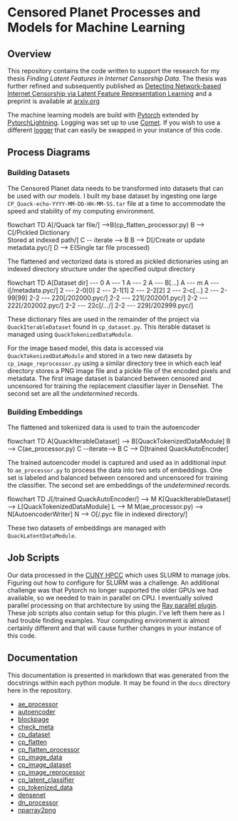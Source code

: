 # Censored Planet Processes and Models for Machine Learning

## Overview
This repository contains the code written to support the research for my thesis 
_Finding Latent Features in Internet Censorship Data_. The thesis was further refined and subsequently
published as [Detecting Network-based Internet Censorship via Latent Feature Representation Learning](https://www.sciencedirect.com/science/article/pii/S0167404823000482)
and a preprint is available at [arxiv.org](https://arxiv.org/abs/2209.05152)

The machine learning models are build with [Pytorch](https://pytorch.org) extended by
[PytorchLightning](https://www.pytorchlightning.ai).  Logging was set up to use
[Comet](https://www.comet.com/site/products/ml-experiment-tracking/).
If you wish to use a different [logger](https://pytorch-lightning.readthedocs.io/en/latest/api_references.html#loggers)
that can easily be swapped in your instance of this code.

## Process Diagrams

### Building Datasets

The Censored Planet data needs to be transformed into datasets that can be used with our models. I built my base dataset
by ingesting one large `CP_Quack-echo-YYYY-MM-DD-HH-MM-SS.tar` file at a time to accommodate the speed and stability of
my computing environment.

flowchart TD
    A[/Quack tar file/] -->B(cp_flatten_processor.py)
    B --> C[/Pickled Dictionary<br>Stored at indexed path/]
    C -- iterate --> B
    B --> D[/Create or update<br>metadata.pyc/]
    D --> E(Single tar file processed)

The flattened and vectorized data is stored as pickled dictionaries using an indexed directory structure under the
specified output directory

flowchart TD
    A[Dataset dir] --- 0
    A --- 1
    A --- 2
    A --- B[...]
    A --- m
    A --- i[/metadata.pyc/]
    2 --- 2-0[0]
    2 --- 2-1[1]
    2 --- 2-2[2]
    2 --- 2-c[...]
    2 --- 2-99[99]
    2-2 --- 220[/202000.pyc/]
    2-2 --- 221[/202001.pyc/]
    2-2 --- 222[/202002.pyc/]
    2-2 --- 22c[/.../]
    2-2 --- 229[/202999.pyc/]

These dictionary files are used in the remainder of the project via `QuackIterableDataset` found in
`cp_dataset.py`.  This iterable dataset is managed using `QuackTokenizedDataModule`.

For the image based model, this data is accessed via `QuackTokenizedDataModule` and stored in a two new datasets by
`cp_image_reprocessor.py` using a similar directory tree in which each leaf directory stores a PNG image file and a
pickle file of the encoded pixels and metadata. The first image dataset is balanced between censored and uncensored for
training the replacement classifier layer in DenseNet.  The second set are all the _undetermined_ records.

### Building Embeddings

The flattened and tokenized data is used to train the autoencoder

flowchart TD
    A[QuackIterableDataset] --> B[QuackTokenizedDataModule]
    B --> C(ae_processor.py)
    C --iterate--> B
    C --> D[trained QuackAutoEncoder]

The trained autoencoder model is captured and used as in additional input to `ae_processor.py` to process the data
into two sets of embeddings.  One set is labeled and balanced between censored and uncensored for training the
classifier. The second set are embeddings of the _undetermined_ records.

flowchart TD
    J[/trained QuackAutoEncoder/] --> M
    K[QuackIterableDataset] --> L[QuackTokenizedDataModule]
    L --> M
    M(ae_processor.py) --> N[AutoencoderWriter]
    N --> O[/.pyc file in indexed directory/]

These two datasets of embeddings are managed with `QuackLatentDataModule`.

## Job Scripts

Our data processed in the [CUNY HPCC](https://www.csi.cuny.edu/academics-and-research/research-centers/cuny-high-performance-computing-center)
which uses SLURM to manage jobs. Figuring out how to configure for SLURM was a challenge.  An additional challenge
was that Pytorch no longer supported the older GPUs we had available, so we needed to train in parallel on CPU. I 
eventually solved parallel processing on that architecture by using the [Ray parallel plugin](https://github.com/ray-project/ray_lightning).
These job scripts also contain setup for this plugin.  I've left them here as I had trouble finding examples.  Your
computing environment is almost certainly different and that will cause further changes in your instance of this code.

## Documentation

This documentation is presented in markdown that
was generated from the docstrings within each python module.
It may be found in the `docs` directory here in the repository.  

- [ae_processor](https://github.com/FatherShawn/cp_learning/blob/main/docs/ae_processor.md)
- [autoencoder](https://github.com/FatherShawn/cp_learning/blob/main/docs/autoencoder.md)
- [blockpage](https://github.com/FatherShawn/cp_learning/blob/main/docs/blockpage.md)
- [check_meta](https://github.com/FatherShawn/cp_learning/blob/main/docs/check_meta.md)
- [cp_dataset](https://github.com/FatherShawn/cp_learning/blob/main/docs/cp_dataset.md)
- [cp_flatten](https://github.com/FatherShawn/cp_learning/blob/main/docs/cp_flatten.md)
- [cp_flatten_processor](https://github.com/FatherShawn/cp_learning/blob/main/docs/cp_flatten_processor.md)
- [cp_image_data](https://github.com/FatherShawn/cp_learning/blob/main/docs/cp_image_data.md)
- [cp_image_dataset](https://github.com/FatherShawn/cp_learning/blob/main/docs/cp_image_dataset.md)
- [cp_image_reprocessor](https://github.com/FatherShawn/cp_learning/blob/main/docs/cp_image_reprocessor.md)
- [cp_latent_classifier](https://github.com/FatherShawn/cp_learning/blob/main/docs/cp_latent_classifier.md)
- [cp_tokenized_data](https://github.com/FatherShawn/cp_learning/blob/main/docs/cp_tokenized_data.md)
- [densenet](https://github.com/FatherShawn/cp_learning/blob/main/docs/densenet.md)
- [dn_processor](https://github.com/FatherShawn/cp_learning/blob/main/docs/dn_processor.md)
- [nparray2png](https://github.com/FatherShawn/cp_learning/blob/main/docs/nparray2png.md)